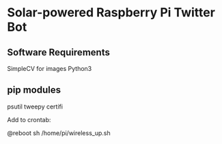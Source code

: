 # Solar-powered Raspberry Pi Twitter Bot



## Software Requirements
SimpleCV for images
Python3

## pip modules
psutil
tweepy
certifi

Add to crontab:

@reboot sh /home/pi/wireless_up.sh
